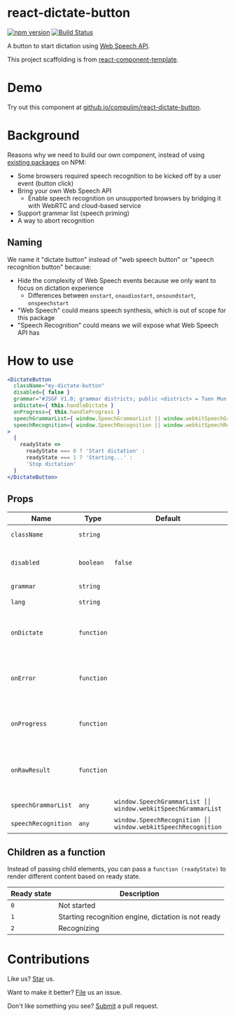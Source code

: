 # react-dictate-button

[![npm version](https://badge.fury.io/js/react-dictate-button.svg)](https://badge.fury.io/js/react-dictate-button) [![Build Status](https://travis-ci.org/compulim/react-dictate-button.svg?branch=master)](https://travis-ci.org/compulim/react-dictate-button)

A button to start dictation using [Web Speech API](https://developer.mozilla.org/en-US/docs/Web/API/Web_Speech_API/Using_the_Web_Speech_API).

This project scaffolding is from [react-component-template](https://github.com/compulim/react-component-template).

# Demo

Try out this component at [github.io/compulim/react-dictate-button](https://github.io/compulim/react-dictate-button/).

# Background

Reasons why we need to build our own component, instead of using [existing packages](https://www.npmjs.com/search?q=react%20speech) on NPM:

* Some browsers required speech recognition to be kicked off by a user event (button click)
* Bring your own Web Speech API
   * Enable speech recognition on unsupported browsers by bridging it with WebRTC and cloud-based service
* Support grammar list (speech priming)
* A way to abort recognition

## Naming

We name it "dictate button" instead of "web speech button" or "speech recognition button" because:

* Hide the complexity of Web Speech events because we only want to focus on dictation experience
   * Differences between `onstart`, `onaudiostart`, `onsoundstart`, `onspeechstart`
* "Web Speech" could means speech synthesis, which is out of scope for this package
* "Speech Recognition" could means we will expose what Web Speech API has

# How to use

```jsx
<DictateButton
  className="my-dictate-button"
  disabled={ false }
  grammar="#JSGF V1.0; grammar districts; public <district> = Tuen Mun | Yuen Long;"
  onDictate={ this.handleDictate }
  onProgress={ this.handleProgress }
  speechGrammarList={ window.SpeechGrammarList || window.webkitSpeechGrammarList }
  speechRecognition={ window.SpeechRecognition || window.webkitSpeechRecognition }
>
  {
    readyState =>
      readyState === 0 ? 'Start dictation' :
      readyState === 1 ? 'Starting...' :
      'Stop dictation'
  }
</DictateButton>
```

## Props

| Name | Type | Default | Description |
| - | - | - | - |
| `className` | `string` | | Class name to apply to the button |
| `disabled` | `boolean` | `false` | `true` to disable the dictation button and abort active recognition, otherwise, `false` |
| `grammar` | `string` | | Grammar list in JSGF format |
| `lang` | `string` | | Language to recognize, for example, `'en-us'` |
| `onDictate` | `function` | | Event callback to fire when dictation is completed, as `({ confidence: number, transcript: number }) => {}` |
| `onError` | `function` | | Event callback to fire when error has occurred or recognition is aborted, as `(event: SpeechRecognitionEvent) => {}` |
| `onProgress` | `function` | | Event callback to fire for interim results, as `([{ confidence: number, transcript: number }]) => {}` |
| `onRawResult` | `function` | | Event callback to fire for handling raw events from `SpeechRecognition.onresult`, as `(event: SpeechRecognitionEvent) => {}` |
| `speechGrammarList` | `any` | `window.SpeechGrammarList ││ window.webkitSpeechGrammarList` | Bring your own `SpeechGrammarList` |
| `speechRecognition` | `any` | `window.SpeechRecognition ││ window.webkitSpeechRecognition` | Bring your own `SpeechRecognition` |

## Children as a function

Instead of passing child elements, you can pass a `function (readyState)` to render different content based on ready state.

| Ready state | Description |
| - | - |
| `0` | Not started |
| `1` | Starting recognition engine, dictation is not ready |
| `2` | Recognizing |

# Contributions

Like us? [Star](https://github.com/compulim/react-dictate-button/stargazers) us.

Want to make it better? [File](https://github.com/compulim/react-dictate-button/issues) us an issue.

Don't like something you see? [Submit](https://github.com/compulim/react-dictate-button/pulls) a pull request.
